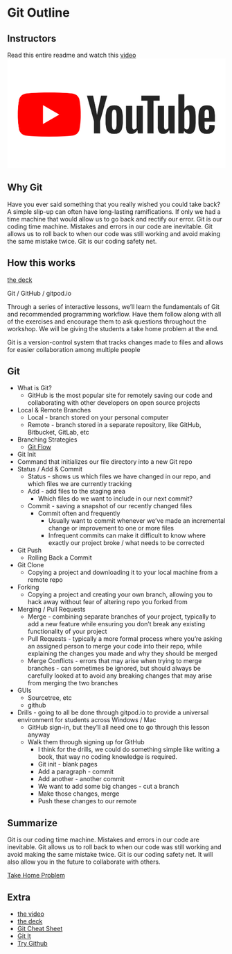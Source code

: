 # Git Outline

## Instructors

Read this entire readme and watch this [video](https://youtu.be/o3-YE3WLZy4)
[![outline video](https://github.com/IvyRueb/Thinkful-Workshops/blob/master/assets/YouTube.png)](https://youtu.be/o3-YE3WLZy4)


## Why Git

Have you ever said something that you really wished you could take back? A simple slip-up can often have long-lasting ramifications. If only we had a time machine that would allow us to go back and rectify our error. Git is our coding time machine. Mistakes and errors in our code are inevitable. Git allows us to roll back to when our code was still working and avoid making the same mistake twice. Git is our coding safety net.

## How this works

[the deck](https://github.com/IvyRueb/Thinkful-Workshops/blob/master/git/Git_Github_Our_Coding_Safety_Net.pdf)

Git / GitHub /  gitpod.io

Through a series of interactive lessons, we’ll learn the fundamentals of Git and recommended programming workflow. Have them follow along with all of the exercises and encourage them to ask questions throughout the workshop. We will be giving the students a take home problem at the end.

Git is a version-control system that tracks changes made to files and allows for easier collaboration among multiple people

## Git

* What is Git?
  * GitHub is the most popular site for remotely saving our code and collaborating with other developers on open source projects
* Local & Remote Branches
  * Local - branch stored on your personal computer
  * Remote - branch stored in a separate repository, like GitHub, Bitbucket, GitLab, etc
* Branching Strategies
  * [Git Flow](https://www.atlassian.com/git/tutorials/comparing-workflows/gitflow-workflow)
* Git Init
* Command that initializes our file directory into a new Git repo
* Status / Add & Commit
  * Status - shows us which files we have changed in our repo, and which files we are currently tracking
  * Add - add files to the staging area
    * Which files do we want to include in our next commit?
  * Commit - saving a snapshot of our recently changed files
    * Commit often and frequently
      * Usually want to commit whenever we’ve made an incremental change or improvement to one or more files
      * Infrequent commits can make it difficult to know where exactly our project broke / what needs to be corrected
* Git Push
  * Rolling Back a Commit
* Git Clone
  * Copying a project and downloading it to your local machine from a remote repo
* Forking
  * Copying a project and creating your own branch, allowing you to hack away without fear of altering repo you forked from
* Merging / Pull Requests
  * Merge - combining separate branches of your project, typically to add a new feature while ensuring you don’t break any existing functionality of your project
  * Pull Requests - typically a more formal process where you’re asking an assigned person to merge your code into their repo, while explaining the changes you made and why they should be merged
  * Merge Conflicts - errors that may arise when trying to merge branches - can sometimes be ignored, but should always be carefully looked at to avoid any breaking changes that may arise from merging the two branches
* GUIs
  * Sourcetree, etc
  * github
* Drills - going to all be done through gitpod.io to provide a universal environment for students across Windows / Mac
  * GitHub sign-in, but they’ll all need one to go through this lesson anyway
  * Walk them through signing up for GitHub
    * I think for the drills, we could do something simple like writing a book, that way no coding knowledge is required.
    * Git init - blank pages
    * Add a paragraph - commit 
    * Add another - another commit
    * We want to add some big changes - cut a branch
    * Make those changes, merge
    * Push these changes to our remote

## Summarize

Git is our coding time machine. Mistakes and errors in our code are inevitable. Git allows us to roll back to when our code was still working and avoid making the same mistake twice. Git is our coding safety net. It will also allow you in the future to collaborate with others.

[Take Home Problem](https://codepen.io/chrisbridges/pen/aRLQgo?editors=0010)


## Extra

* [the video](https://youtu.be/o3-YE3WLZy4)
* [the deck](https://github.com/IvyRueb/Thinkful-Workshops/blob/master/git/Git_Slides.pdf)
* [Git Cheat Sheet](https://github.com/IvyRueb/Thinkful-Workshops/blob/master/git/Git_Cheat_Sheet.pdf)
* [Git It](https://github.com/jlord/git-it-electron#what-to-install)
* [Try Github](https://try.github.io/)
